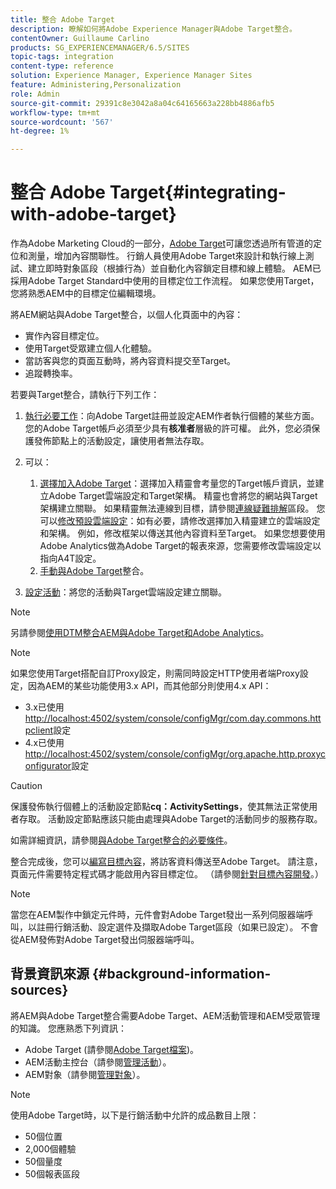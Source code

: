 ```yaml
---
title: 整合 Adobe Target
description: 瞭解如何將Adobe Experience Manager與Adobe Target整合。
contentOwner: Guillaume Carlino
products: SG_EXPERIENCEMANAGER/6.5/SITES
topic-tags: integration
content-type: reference
solution: Experience Manager, Experience Manager Sites
feature: Administering,Personalization
role: Admin
source-git-commit: 29391c8e3042a8a04c64165663a228bb4886afb5
workflow-type: tm+mt
source-wordcount: '567'
ht-degree: 1%

---
```


# 整合 Adobe Target{#integrating-with-adobe-target}

作為Adobe Marketing Cloud的一部分，[Adobe Target](https://www.adobe.com/ro/solutions/testing-targeting/testandtarget.html)可讓您透過所有管道的定位和測量，增加內容關聯性。 行銷人員使用Adobe Target來設計和執行線上測試、建立即時對象區段（根據行為）並自動化內容鎖定目標和線上體驗。 AEM已採用Adobe Target Standard中使用的目標定位工作流程。 如果您使用Target，您將熟悉AEM中的目標定位編輯環境。

將AEM網站與Adobe Target整合，以個人化頁面中的內容：

* 實作內容目標定位。
* 使用Target受眾建立個人化體驗。
* 當訪客與您的頁面互動時，將內容資料提交至Target。
* 追蹤轉換率。

若要與Target整合，請執行下列工作：

1. [執行必要工作](/help/sites-administering/target-requirements.md)：向Adobe Target註冊並設定AEM作者執行個體的某些方面。 您的Adobe Target帳戶必須至少具有**核准者**層級的許可權。 此外，您必須保護發佈節點上的活動設定，讓使用者無法存取。

1. 可以：

   1. [選擇加入Adobe Target](/help/sites-administering/opt-in.md)：選擇加入精靈會考量您的Target帳戶資訊，並建立Adobe Target雲端設定和Target架構。 精靈也會將您的網站與Target架構建立關聯。 如果精靈無法連線到目標，請參閱[連線疑難排解](/help/sites-administering/target-configuring.md#troubleshooting-target-connection-problems)區段。 您可以[修改預設雲端設定](/help/sites-administering/target-configuring.md#modifying-the-opt-in-wizard-configurations)：如有必要，請修改選擇加入精靈建立的雲端設定和架構。 例如，修改框架以傳送其他內容資料至Target。 如果您想要使用Adobe Analytics做為Adobe Target的報表來源，您需要修改雲端設定以指向A4T設定。
   1. [手動與Adobe Target](/help/sites-administering/target-configuring.md#manually-integrating-with-adobe-target)整合。

1. [設定活動](/help/sites-authoring/activitylib.md)：將您的活動與Target雲端設定建立關聯。

>[!NOTE]
>
>另請參閱[使用DTM整合AEM與Adobe Target和Adobe Analytics](https://helpx.adobe.com/experience-manager/using/integrate-digital-marketing-solutions.html)。

>[!NOTE]
>
>如果您使用Target搭配自訂Proxy設定，則需同時設定HTTP使用者端Proxy設定，因為AEM的某些功能使用3.x API，而其他部分則使用4.x API：
>
>* 3.x已使用[http://localhost:4502/system/console/configMgr/com.day.commons.httpclient](http://localhost:4502/system/console/configMgr/com.day.commons.httpclient)設定
>* 4.x已使用[http://localhost:4502/system/console/configMgr/org.apache.http.proxyconfigurator](http://localhost:4502/system/console/configMgr/org.apache.http.proxyconfigurator)設定
>

>[!CAUTION]
>
>保護發佈執行個體上的活動設定節點&#x200B;**cq：ActivitySettings**，使其無法正常使用者存取。 活動設定節點應該只能由處理與Adobe Target的活動同步的服務存取。
>
>如需詳細資訊，請參閱[與Adobe Target整合的必要條件](/help/sites-administering/target-requirements.md#securing-the-activity-settings-node)。

整合完成後，您可以[編寫目標內容](/help/sites-authoring/content-targeting-touch.md)，將訪客資料傳送至Adobe Target。 請注意，頁面元件需要特定程式碼才能啟用內容目標定位。 （請參閱[針對目標內容開發](/help/sites-developing/target.md)。）

>[!NOTE]
>
>當您在AEM製作中鎖定元件時，元件會對Adobe Target發出一系列伺服器端呼叫，以註冊行銷活動、設定選件及擷取Adobe Target區段（如果已設定）。 不會從AEM發佈對Adobe Target發出伺服器端呼叫。

## 背景資訊來源 {#background-information-sources}

將AEM與Adobe Target整合需要Adobe Target、AEM活動管理和AEM受眾管理的知識。 您應熟悉下列資訊：

* Adobe Target (請參閱[Adobe Target檔案](https://experienceleague.adobe.com/docs/target/using/target-home.html))。
* AEM活動主控台（請參閱[管理活動](/help/sites-authoring/activitylib.md)）。
* AEM對象（請參閱[管理對象](/help/sites-authoring/managing-audiences.md)）。

>[!NOTE]
>
>使用Adobe Target時，以下是行銷活動中允許的成品數目上限：
>
>* 50個位置
>* 2,000個體驗
>* 50個量度
>* 50個報表區段
>
